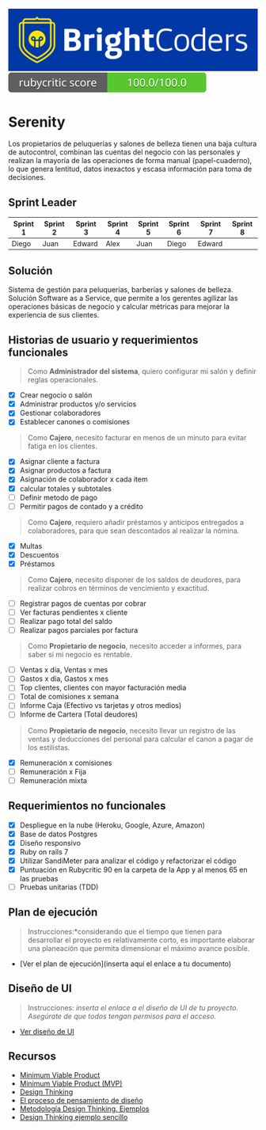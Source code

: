 ![BrightCoders Logo](img/logo-bc.png)
![RubyCritic](badges/rubycritic_badge_score.svg)

# Serenity

Los propietarios de peluquerías y salones de belleza tienen una baja cultura de autocontrol, combinan las cuentas del negocio con las personales y realizan la mayoría de las operaciones de forma manual (papel-cuaderno), lo que genera lentitud, datos inexactos y escasa información para toma de decisiones.

## Sprint Leader

| Sprint 1 | Sprint 2 | Sprint 3 | Sprint 4 | Sprint 5 | Sprint 6 | Sprint 7 | Sprint 8 |
|---|---|---|---|---|---|---|---|
| Diego | Juan | Edward | Alex | Juan | Diego | Edward |

## Solución

Sistema de gestión para peluquerías, barberías y salones de belleza. Solución Software as a Service, que permite a los gerentes agilizar las operaciones básicas de negocio y calcular métricas para mejorar la experiencia de sus clientes.

## Historias de usuario y requerimientos funcionales

> Como **Administrador del sistema**, quiero configurar mi salón y definir reglas operacionales. 

- [x]	Crear negocio o salón
- [x]	Administrar productos y/o servicios
- [x] Gestionar colaboradores
- [x]	Establecer canones o comisiones

> Como **Cajero**, necesito facturar en menos de un minuto para evitar fatiga en los clientes.

- [x]	Asignar cliente a factura
- [x]	Asignar productos a factura
- [x]	Asignación de colaborador x cada item
- [x]	calcular totales y subtotales
- [ ]	Definir metodo de pago 
- [ ]	Permitir pagos de contado y a crédito

> Como **Cajero**, requiero añadir préstamos y anticipos entregados a colaboradores, para que sean descontados al realizar la nómina.

- [x] Multas
- [x] Descuentos
- [x] Préstamos

> Como **Cajero**, necesito disponer de los saldos de deudores, para realizar cobros en términos de vencimiento y exactitud.

- [ ]	Registrar pagos de cuentas por cobrar
- [ ]	Ver facturas pendientes x cliente
- [ ]	Realizar pago total del saldo
- [ ]	Realizar pagos parciales por factura

> Como **Propietario de negocio**, necesito acceder a informes, para saber si mi negocio es rentable.

- [ ]	Ventas x día, Ventas x mes
- [ ] Gastos x día, Gastos x mes
- [ ]	Top clientes, clientes con mayor facturación media
- [ ]	Total de comisiones x semana
- [ ]	Informe Caja (Efectivo vs tarjetas y otros medios)
- [ ]	Informe de Cartera (Total deudores)

> Como **Propietario de negocio**, necesito llevar un registro de las ventas	y deducciones del personal para calcular el canon a pagar de los estilistas.

- [x]	Remuneración x comisiones
- [ ]	Remuneración x Fija
- [ ]	Remuneración mixta

## Requerimientos no funcionales

- [x] Despliegue en la nube (Heroku, Google, Azure, Amazon)
- [x] Base de datos Postgres
- [x] Diseño responsivo
- [x] Ruby on rails 7
- [x] Utilizar SandiMeter para analizar el código y refactorizar el código
- [x] Puntuación en Rubycritic 90 en la carpeta de la App y al menos 65 en las pruebas
- [ ] Pruebas unitarias (TDD) 

## Plan de ejecución

> Instrucciones:*considerando que el tiempo que tienen para desarrollar el proyecto es relativamente corto, es importante elaborar una planeación que permita dimensionar el máximo avance posible. 

- [Ver el plan de ejecución](inserta aquí el enlace a tu documento)

## Diseño de UI
> Instrucciones: *inserta el enlace a el diseño de UI de tu proyecto. Asegúrate de que todos tengan permisos para el acceso.*

- [Ver diseño de UI]()

## Recursos

- [Minimum Viable Product](https://www.agilealliance.org/glossary/mvp/#q=~(infinite~false~filters~(tags~(~'mvp))~searchTerm~'~sort~false~sortDirection~'asc~page~1))
- [Minimum Viable Product (MVP)](https://www.productplan.com/glossary/minimum-viable-product/)
- [Design Thinking](https://www.interaction-design.org/literature/topics/design-thinking)
- [El proceso de pensamiento de diseño](https://www.youtube.com/watch?v=_r0VX-aU_T8)
- [Metodología Design Thinking. Ejemplos](https://www.youtube.com/watch?v=_ul3wfKss58)
- [Design Thinking ejemplo sencillo](https://www.youtube.com/watch?v=_H33tA2-j0s)

